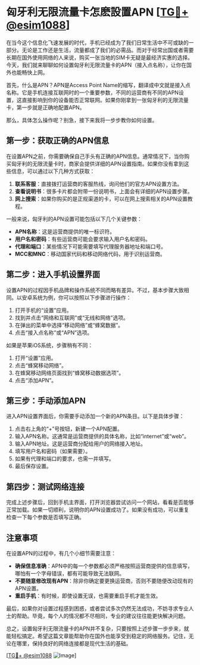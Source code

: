# 匈牙利无限流量卡怎麽設置APN [[TG💪+ @esim1088](https://t.me/s/esim1088)]

在当今这个信息化飞速发展的时代，手机已经成为了我们日常生活中不可或缺的一部分。无论是工作还是生活，流量都成了我们的必需品。而对于经常出国或者需要长期在国外使用网络的人来说，购买一张当地的SIM卡无疑是最经济实惠的选择。今天，我们就来聊聊如何设置匈牙利无限流量卡的APN（接入点名称），让你在国外也能畅快上网。

首先，什么是APN？APN是Access Point Name的缩写，翻译成中文就是接入点名称。它是手机连接互联网时的一个重要参数，不同的运营商有不同的APN设置，这直接影响到你的设备能否正常联网。如果你刚拿到一张匈牙利的无限流量卡，第一步就是正确地配置APN。

那么，具体怎么操作呢？别急，接下来我将一步步教你如何设置。

## 第一步：获取正确的APN信息

在设置APN之前，你需要确保自己手头有正确的APN信息。通常情况下，当你购买匈牙利的无限流量卡时，商家会提供详细的APN设置指南。如果你没有拿到这些信息，可以通过以下几种方式获取：

1. **联系客服**：直接拨打运营商的客服热线，询问他们的官方APN设置方法。
2. **查看说明书**：很多卡片都会附带一份说明书，上面会有详细的APN设置步骤。
3. **网上搜索**：如果你购买的是正规渠道的卡，可以在网上搜索相关的APN设置教程。

一般来说，匈牙利的APN设置可能包括以下几个关键参数：
- **APN名称**：这是运营商提供的唯一标识符。
- **用户名和密码**：有些运营商可能会要求输入用户名和密码。
- **代理和端口**：某些情况下可能需要填写代理服务器地址和端口号。
- **MCC和MNC**：移动国家代码和移动网络代码，用于识别运营商。

## 第二步：进入手机设置界面

设置APN的过程因手机品牌和操作系统不同而略有差异。不过，基本步骤大致相同。以安卓系统为例，你可以按照以下步骤进行操作：

1. 打开手机的“设置”应用。
2. 找到并点击“网络和互联网”或“无线和网络”选项。
3. 在弹出的菜单中选择“移动网络”或“蜂窝数据”。
4. 点击“接入点名称”或“APN”选项。

如果是苹果iOS系统，步骤稍有不同：
1. 打开“设置”应用。
2. 点击“蜂窝移动网络”。
3. 在蜂窝移动网络页面找到“蜂窝移动数据选项”。
4. 点击“添加APN”。

## 第三步：手动添加APN

进入APN设置界面后，你需要手动添加一个新的APN条目。以下是具体步骤：

1. 点击右上角的“+”号按钮，新建一个APN配置。
2. 输入APN名称。这通常是运营商提供的具体名称，比如“internet”或“web”。
3. 输入APN地址。这是运营商分配给用户的网络接入地址。
4. 填写用户名和密码（如果需要）。
5. 如果有代理和端口的要求，也需一并填写。
6. 最后保存设置。

## 第四步：测试网络连接

完成上述步骤后，回到手机主界面，打开浏览器尝试访问一个网站，看看是否能够正常加载。如果一切顺利，说明你的APN设置成功了。如果没有成功，可以重复检查一下每个参数是否填写正确。

## 注意事项

在设置APN的过程中，有几个小细节需要注意：

- **确保信息准确**：APN中的每一个参数都必须严格按照运营商提供的信息填写，哪怕有一个字母错误，都有可能导致无法联网。
- **不要随意修改现有APN**：除非你确定要更换运营商，否则不要随便改动现有的APN设置。
- **重启手机**：有时候，即使设置无误，也需要重启手机才能生效。

最后，如果你对设置过程感到困惑，或者尝试多次仍然无法成功，不妨寻求专业人士的帮助。毕竟，每个人的情况都不尽相同，专业的建议往往能更快解决问题。

总之，设置匈牙利无限流量卡的APN并不复杂，只要按照上述步骤一步步来，就能轻松搞定。希望这篇文章能帮助你在国外也能享受到稳定的网络服务。记住，无论在哪里，保持良好的网络连接都是现代生活的基础。

[[TG💪+ @esim1088](https://t.me/s/esim1088) ![Image](https://i.postimg.cc/4NQfJmqS/Snipaste-2025-05-13-00-14-12.png)]